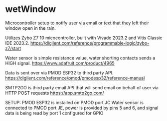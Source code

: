 # wetWindow
Microcontroller setup to notify user via email or text that they left their window open in the rain.

Utilizes Zybo Z7 10 micocontroller, built with Vivado 2023.2 and Vitis Classic IDE 2023.2.
https://digilent.com/reference/programmable-logic/zybo-z7/start

Water sensor is simple resistance value, water shorting contacts sends a HIGH signal.
https://www.adafruit.com/product/4965

Data is sent over via PMOD ESP32 to third party API.
https://digilent.com/reference/pmod/pmodesp32/reference-manual

SMTP2GO is third party email API that will send email on behalf of user via HTTP POST requests
https://app.smtp2go.com/


SETUP:
PMOD ESP32 is installed on PMOD port JC
Water sensor is connected to PMOD port JE, power is provided by pins 5 and 6, and signal data is being read by port 1 configured for GPIO
